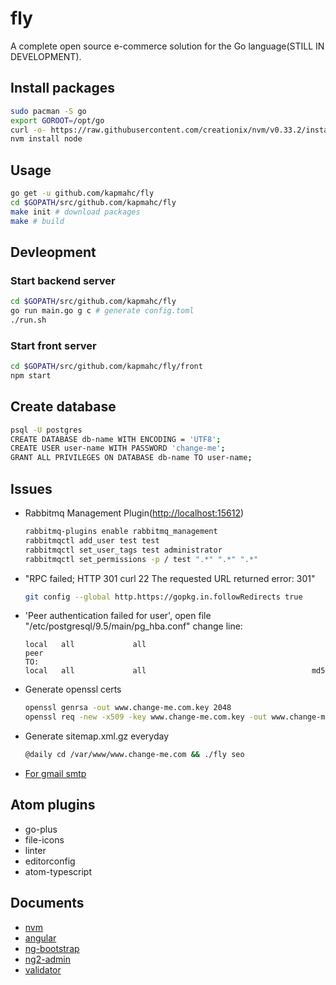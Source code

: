# fly

A complete open source e-commerce solution for the Go language(STILL IN DEVELOPMENT).

## Install packages
```bash
sudo pacman -S go
export GOROOT=/opt/go
curl -o- https://raw.githubusercontent.com/creationix/nvm/v0.33.2/install.sh | zsh
nvm install node
```

## Usage

```bash
go get -u github.com/kapmahc/fly
cd $GOPATH/src/github.com/kapmahc/fly
make init # download packages
make # build
```

## Devleopment

### Start backend server

```bash
cd $GOPATH/src/github.com/kapmahc/fly
go run main.go g c # generate config.toml
./run.sh
```

### Start front server

```bash
cd $GOPATH/src/github.com/kapmahc/fly/front
npm start
```

## Create database

```bash
psql -U postgres
CREATE DATABASE db-name WITH ENCODING = 'UTF8';
CREATE USER user-name WITH PASSWORD 'change-me';
GRANT ALL PRIVILEGES ON DATABASE db-name TO user-name;
```

## Issues

- Rabbitmq Management Plugin(<http://localhost:15612>)

  ```bash
  rabbitmq-plugins enable rabbitmq_management
  rabbitmqctl add_user test test
  rabbitmqctl set_user_tags test administrator
  rabbitmqctl set_permissions -p / test ".*" ".*" ".*"
  ```

- "RPC failed; HTTP 301 curl 22 The requested URL returned error: 301"

  ```bash
  git config --global http.https://gopkg.in.followRedirects true
  ```

- 'Peer authentication failed for user', open file "/etc/postgresql/9.5/main/pg_hba.conf" change line:

  ```
  local   all             all                                     peer  
  TO:
  local   all             all                                     md5
  ```

- Generate openssl certs

  ```bash
  openssl genrsa -out www.change-me.com.key 2048
  openssl req -new -x509 -key www.change-me.com.key -out www.change-me.com.crt -days 3650 # Common Name:*.change-me.com
  ```

- Generate sitemap.xml.gz everyday

  ```bash
  @daily cd /var/www/www.change-me.com && ./fly seo
  ```

- [For gmail smtp](http://stackoverflow.com/questions/20337040/gmail-smtp-debug-error-please-log-in-via-your-web-browser)

## Atom plugins

- go-plus
- file-icons
- linter
- editorconfig
- atom-typescript

## Documents

- [nvm](https://github.com/creationix/nvm)
- [angular](https://angular.io/docs/ts/latest/quickstart.html)
- [ng-bootstrap](https://ng-bootstrap.github.io/#/getting-started)
- [ng2-admin](https://akveo.github.io/ng2-admin/)
- [validator](https://github.com/go-playground/validator)
